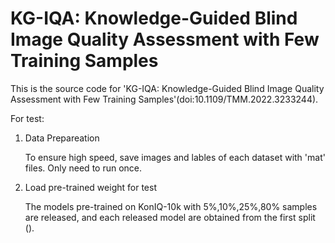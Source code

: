 # KG-IQA: Knowledge-Guided Blind Image Quality Assessment with Few Training Samples
This is the source code for 'KG-IQA: Knowledge-Guided Blind Image Quality Assessment with Few Training Samples'(doi:10.1109/TMM.2022.3233244).

For test:
1. Data Prepareation

   To ensure high speed, save images and lables of each dataset with 'mat' files. Only need to run once.
2. Load pre-trained weight for test

   The models pre-trained on KonIQ-10k with 5%,10%,25%,80% samples are released, and each released model are obtained from the first split (). 
